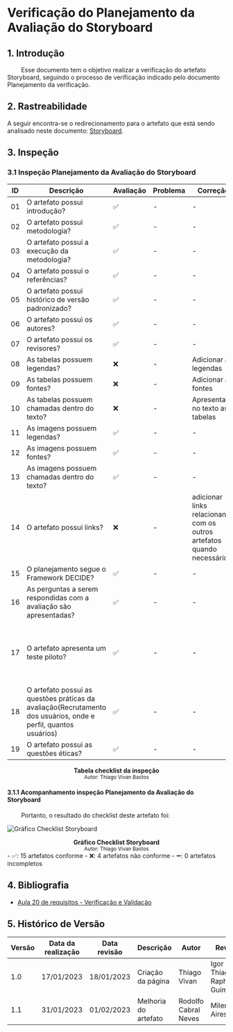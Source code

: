 # Verificação do Planejamento da Avaliação do Storyboard

## 1. Introdução

&emsp;&emsp; Esse documento tem o objetivo realizar a verificação do artefato Storyboard, seguindo o processo de verificação indicado pelo documento Planejamento da verificação.


## 2. Rastreabilidade 
A seguir encontra-se o redirecionamento para o artefato que está sendo analisado neste documento:  <a href="https://interacao-humano-computador.github.io/2022.2-Aprender3/DesignAvalDesenv/nivel1/storyboard/planeja_avalia_storyboard/">Storyboard</a>.


## 3. Inspeção

### 3.1 Inspeção Planejamento da Avaliação do Storyboard

| ID | Descrição | Avaliação | Problema | Correção | Observações |
|----|-----------|-----------|----------|----------|-------------|
| 01 | O artefato possui introdução? | ✅ | - | - | - |
| 02 | O artefato possui metodologia? | ✅ | - | - | - |
| 03 | O artefato possui a execução da metodologia? | ✅ | - | - | - |
| 04 | O artefato possui o referências? |✅ | - | - | - |
| 05 | O artefato possui histórico de versão padronizado? | ✅ | - | - | - |
| 06 | O artefato possui os autores? | ✅ | - | - | - |
| 07 | O artefato possui os revisores? | ✅ | - | - | - |
| 08 | As tabelas possuem legendas? | ❌ | - | Adicionar as legendas | - |
| 09 | As tabelas possuem fontes? | ❌ | - | Adicionar as fontes | - |
| 10 | As tabelas possuem chamadas dentro do texto? | ❌ | - | Apresentar no texto as tabelas | - |
| 11 | As imagens possuem legendas? | ✅ | - | - | - |
| 12 | As imagens possuem fontes? | ✅ | - | - | - |
| 13 | As imagens possuem chamadas dentro do texto? | ✅ | - | - | - |
| 14 | O artefato possui links? | ❌ | - | adicionar links relacionando com os outros artefatos quando necessário | - |
| 15 | O planejamento segue o Framework DECIDE? | ✅ | - | - | - |
| 16 | As perguntas a serem respondidas com a avaliação são apresentadas? | ✅ | - | - | - |
| 17 | O artefato apresenta um teste piloto? | ✅ | - | - | O teste piloto é citado e explicado mas não constam os seus resultados. |
| 18 | O artefato possui as questões práticas da avaliação(Recrutamento dos usuários, onde e perfil, quantos usuários) | ✅ | - | - | - |
| 19 | O artefato possui as questões éticas? | ✅ | - | - | - |

<figcaption align='center'>
    <b>Tabela checklist da inspeção</b>
        <br><small>Autor: Thiago Vivan Bastos</small>
</figcaption> 

#### 3.1.1 Acompanhamento inspeção Planejamento da Avaliação do Storyboard

&emsp;&emsp; Portanto, o resultado do checklist deste artefato foi:

![Gráfico Checklist Storyboard](docs\assets\graficos\Grafico_Storyboard.png)
<figcaption align='center'>
    <b>Gráfico Checklist Storyboard</b>
        <br><small>Autor: Thiago Vivan Bastos</small>
</figcaption> 
  - ✅: 15 artefatos conforme
  - ❌: 4 artefatos não conforme
  - ➖: 0 artefatos incompletos



## 4. Bibliografia

- [Aula 20 de requisitos - Verificação e Validação](https://aprender3.unb.br/pluginfile.php/2307566/mod_resource/content/2/Requisitos%20-%20Aula%20023.pdf)

## 5. Histórico de Versão

| Versão | Data da realização | Data revisão | Descrição | Autor | Revisor |
|--------|------|------|-----------|-------|---------|
| 1.0    | 17/01/2023 | 18/01/2023 | Criação da página | Thiago Vivan | Igor Thiago e Raphaela Guimarães |
| 1.1    | 31/01/2023 | 01/02/2023 | Melhoria do artefato | Rodolfo Cabral Neves | Milena Aires |
